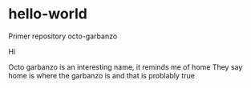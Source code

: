 # hello-world
Primer repository octo-garbanzo

Hi

Octo garbanzo is an interesting name, it reminds me of home
They say home is where the garbanzo is and that is problably true
